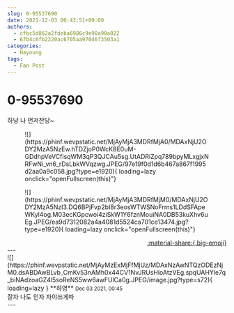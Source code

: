 ```yaml
---
slug: 0-95537690
date: 2021-12-03 00:43:51+09:00
authors:
  - cfbc5d862a2fdeba6986c9e98a90a022
  - 67b4c6fb2220ac6705aa97046f3503a1
categories:
  - Hayoung
tags:
  - Fan Post
---
```


# 0-95537690

<div class="post-container" markdown="1">
<div class="content-container md-sidebar__scrollwrap" markdown="1">

하냥 나 먼저잔당~
<figure markdown="1">
![](https://phinf.wevpstatic.net/MjAyMjA3MDRfMjA0/MDAxNjU2ODY2MzA5NzEw.hTDZjoP0WcK8E0uM-GDdhpVeVCfisqWM3qP3QJCAu5sg.UtADRiZpq789bpyMLxgjxNRFwNi_vn6_rDsLbkWVqzwg.JPEG/97e19f0d1d6b467a867f1995d2aa0a9c058.jpg?type=e1920){ loading=lazy onclick="openFullscreen(this)"}
</figure>

<figure markdown="1">
![](https://phinf.wevpstatic.net/MjAyMjA3MDRfMjM0/MDAxNjU2ODY2MzA5NzI3.DQ6BPjFvp2bI8r3eosWTWSNoFrms1LDdSFApeWKyl4og.M03ecKGpcwoi4ziSkW1Y6fznMouiNA0DB53kuXhv6uEg.JPEG/ea9d7312082a4a4081d5524ca701ce13474.jpg?type=e1920){ loading=lazy onclick="openFullscreen(this)"}
</figure>


</div>
</div>

<div style="text-align: right;" markdown="1">
<a href="https://weverse.io/fromis9/fanpost/0-95537690" style="text-align: right;">:material-share:{.big-emoji}</a>
</div>
---

<div class="comments-container md-sidebar__scrollwrap" markdown="1">
<div class="comment" markdown="1">
<div class='id-container' markdown="1">
![](https://phinf.wevpstatic.net/MjAyMzExMjFfMjUz/MDAxNzAwNTQzODEzNjM0.dsABDAwBLvb_CmKv53nAMh0x44CV1NvJRUsHloAtzVEg.spqUAHYle7q_biNAdzoaGZ4l5soReNS5ww6awFUlCa0g.JPEG/image.jpg?type=s72){ loading=lazy }
**<span class="artist">하영</span>** <small>Dec 03 2021, 00:45</small><br>
</div>
<div class='comment-body' markdown="1">
잘자 나도 인자 자야쓰게따
</div>
</div>
</div>
---
